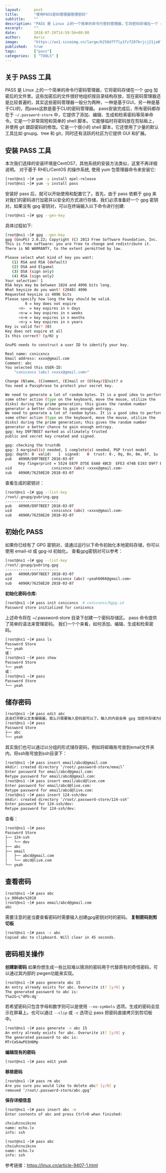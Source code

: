 ```yaml
---
layout:      post
title:       "使用PASS密码管理器管理密码"
subtitle:    ""
description: "PASS 是 Linux 上的一个简单的命令行密码管理器，它将密码存储在一个 gpg 加密后的文件里。这些加密后的文件很好地组织按目录结构存放，方便我们对密码进行管理。"
excerpt:     ""
date:        2018-07-29T14:59:56+08:00
author:      Aeric
image:       "https://wx1.sinaimg.cn/large/b258d7f7ly1fz7287krjcj21ja0loqbb.jpg"
published:   true
tags:        ["pass"]
categories:  [ "TOOLS" ]
---
```


## 关于 PASS 工具 

PASS 是 Linux 上的一个简单的命令行密码管理器，它将密码存储在一个 gpg 加密后的文件里。这些加密后的文件很好地组织按目录结构存放，现在密码管理器还是比较普遍的，其实这些密码管理器一般分为两种，一种是基于GUI，另一种是基于CLI的，而pass这款是基于CLI的密码管理器。
pass安装完成后，所有密码都存在于 `~/.password-store` 中，它提供了添加、编辑、生成和检索密码等简单命令。它是一个非常简短和简单的 shell 脚本。 它能够临时将密码放在剪贴板上，并使用 git 跟踪密码的修改。它是一个很小的 shell 脚本，它还使用了少量的默认工具比如 gnupg、tree 和 git，同时还有活跃的社区为它提供 GUI 和扩展。

## 安装 PASS 工具

本次我们选择的安装环境是CentOS7，其他系统的安装方法类似，这里不再详细说明。
对于基于 RHEL/CentOS 的操作系统, 使用 yum 包管理器命令来安装它:

```bash
[root@ns1 ~]# yum -y install epel-release
[root@ns1 ~]# yum -y install pass
```

安装好 pass 后，就可以开始使用和配置它了。首先，由于 pass 依赖于 gpg 来对我们的密码进行加密并以安全的方式进行存储，我们必须准备好一个 gpg 密钥对。如果没有 gpg 密钥对，可以在终端输入以下命令进行创建:

```bash
[root@ns1 ~]# gpg --gen-key
```

具体过程如下:

```bash
[root@ns1 ~]# gpg --gen-key
gpg (GnuPG) 2.0.22; Copyright (C) 2013 Free Software Foundation, Inc.
This is free software: you are free to change and redistribute it.
There is NO WARRANTY, to the extent permitted by law.

Please select what kind of key you want:
   (1) RSA and RSA (default)
   (2) DSA and Elgamal
   (3) DSA (sign only)
   (4) RSA (sign only)
Your selection? 1
RSA keys may be between 1024 and 4096 bits long.
What keysize do you want? (2048) 4096
Requested keysize is 4096 bits
Please specify how long the key should be valid.
         0 = key does not expire
      <n>  = key expires in n days
      <n>w = key expires in n weeks
      <n>m = key expires in n months
      <n>y = key expires in n years
Key is valid for? (0) 
Key does not expire at all
Is this correct? (y/N) y

GnuPG needs to construct a user ID to identify your key.

Real name: cxnicxncx
Email address: xxxx@gmail.com
Comment: abc
You selected this USER-ID:
    "cxnicxncx (abc) <xxxx@gmail.com>"

Change (N)ame, (C)omment, (E)mail or (O)kay/(Q)uit? o
You need a Passphrase to protect your secret key.

We need to generate a lot of random bytes. It is a good idea to perform
some other action (type on the keyboard, move the mouse, utilize the
disks) during the prime generation; this gives the random number
generator a better chance to gain enough entropy.
We need to generate a lot of random bytes. It is a good idea to perform
some other action (type on the keyboard, move the mouse, utilize the
disks) during the prime generation; this gives the random number
generator a better chance to gain enough entropy.
gpg: key D9F7BEE7 marked as ultimately trusted
public and secret key created and signed.

gpg: checking the trustdb
gpg: 3 marginal(s) needed, 1 complete(s) needed, PGP trust model
gpg: depth: 0  valid:   1  signed:   0  trust: 0-, 0q, 0n, 0m, 0f, 1u
pub   4096R/D9F7BEE7 2018-03-07
      Key fingerprint = 5524 E87F D75E E4A0 4BCD  EFE3 474B E193 D9F7 BEE7
uid                  cxnicxncx (abc) <xxxx@gmail.com>
sub   4096R/76250E20 2018-03-07
```

查看生成的密钥对：

```bash
[root@ns1 ~]# gpg --list-key
/root/.gnupg/pubring.gpg
------------------------
pub   4096R/D9F7BEE7 2018-03-07
uid                  cxnicxncx (abc) <xxxx@gmail.com>
sub   4096R/76250E20 2018-03-07
```

## 初始化 PASS

如果你已经有了 GPG 密钥对，请通过运行以下命令初始化本地密码存储，你可以使用 email-id 或 gpg-id 初始化。
查看gpg密钥对可以参考：

```bash
[root@ns1 ~]# gpg --list-key
/root/.gnupg/pubring.gpg
------------------------
pub   4096R/D9F7BEE7 2018-03-07
uid                  cxnicxncx (abc) <yeah6066@gmail.com>
sub   4096R/76250E20 2018-03-07
```

**初始化密码仓库:**

```bash
[root@ns1 ~]# pass init cxnicxncx  # cxnicxncx为gpg-id 
Password store initialized for cxnicxncx
```

上述命令将在 ~/.password-store 目录下创建一个密码存储区。
pass 命令提供了简单的语法来管理密码。 我们一个个来看，如何添加、编辑、生成和检索密码。

```bash
[root@ns1 ~]# pass ls
Password Store
└── yeah
或：
[root@ns1 ~]# pass show
Password Store
└── yeah
或：
[root@ns1 ~]# pass
Password Store
└── yeah
```

## 储存密码

```bash
[root@ns1 ~]# pass edit abc
这会打开默认文本编辑器，我么只需要输入密码就可以了。输入的内容会用 gpg 加密并存储为密码仓库目录中的 abc.gpg 文件。
[root@ns1 ~]# pass
Password Store
├── abc
└── yeah
```

其实我们也可以通过以分组的形式储存密码，例如将邮箱账号放到email文件夹内，将ssh账号放到ssh目录下：

```bash
[root@ns1 ~]# pass insert email/abcd@gmail.com
mkdir: created directory ‘/root/.password-store/email’
Enter password for email/abcd@gmail.com: 
Retype password for email/abcd@gmail.com: 
[root@ns1 ~]# pass insert email/abcd@live.com
Enter password for email/abcd@live.com: 
Retype password for email/abcd@live.com: 
[root@ns1 ~]# pass insert 124-ssh/dev
mkdir: created directory ‘/root/.password-store/124-ssh’
Enter password for 124-ssh/dev: 
Retype password for 124-ssh/dev: 
```

查看：

```bash
[root@ns1 ~]# pass
Password Store
├── 124-ssh
│   └── dev
├── abc
├── email
│   ├── abcd@gmail.com
│   └── abcd@live.com
└── yeah
```

## 查看密码

```bash
[root@ns1 ~]# pass abc
Lv_000abc%2018
[root@ns1 ~]# pass email/abcd@gmail.com
abc
```

需要注意的是当要查看密码时需要输入创建gpg密钥对时的密码。
**复制密码到剪切板**

```bash
[root@ns1 ~]# pass -c abc
Copied abc to clipboard. Will clear in 45 seconds.
```

## 密码相关操作

**创建新密码**
如果你想生成一些比较难以猜测的密码用于代替原有的奇怪密码，可以通过其内部的 pwgen功能来实现。

```bash
[root@ns1 ~]# pass generate abc 15
An entry already exists for abc. Overwrite it? [y/N] y
The generated password to abc is:
T%a2G~L^dPb:dg'
```

若希望密码只包含字母和数字则可以是使用 `--no-symbols` 选项。生成的密码会显示在屏幕上。也可以通过 `--clip` 或 `-c` 选项让 pass 把密码直接拷贝到剪切板中。

```bash
[root@ns1 ~]# pass generate -n abc 15 
An entry already exists for abc. Overwrite it? [y/N] y
The generated password to abc is:
MTrCm54wPO3H6Mp
```

**编辑现有的密码**

```bash
[root@ns1 ~]# pass edit yeah
```

**移除密码**

```bash
[root@ns1 ~]# pass rm abc
Are you sure you would like to delete abc? [y/N] y
removed ‘/root/.password-store/abc.gpg’
```

**保存详细信息**

```bash
[root@ns1 ~]# pass insert abc -m
Enter contents of abc and press Ctrl+D when finished:

chxiuhcnxikcnx     
name: echo.lv
info: ssh

[root@ns1 ~]# pass abc
chxiuhcnxikcnx
name: echo.lv
info: ssh
```

参考链接：<https://linux.cn/article-9407-1.html>